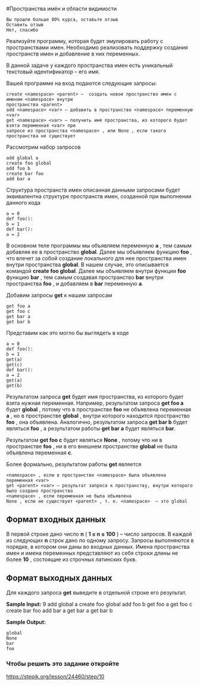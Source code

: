 
#Пространства имён и области видимости

```
Вы прошли больше 80% курса, оставьте отзыв
Оставить отзыв
Нет, спасибо
```
Реализуйте программу, которая будет эмулировать работу с пространствами имен. Необходимо
реализовать поддержку создания пространств имен и добавление в них переменных.

В данной задаче у каждого пространства имен есть уникальный текстовый идентификатор – его имя.

Вашей программе на вход подаются следующие запросы:

```
create <namespace> <parent> –  создать новое пространство имен с именем <namespace> внутри
пространства <parent>
add <namespace> <var> – добавить в пространство <namespace> переменную <var>
get <namespace> <var> – получить имя пространства, из которого будет взята переменная <var> при
запросе из пространства <namespace> , или None , если такого пространства не существует
```
Рассмотрим набор запросов

```
add global a
create foo global
add foo b
create bar foo
add bar a
```
Структура пространств имен описанная данными запросами будет эквивалентна структуре пространств
имен, созданной при выполнении данного кода

```
a = 0
def foo():
b = 1
def bar():
a = 2
```
В основном теле программы мы объявляем переменную **a** , тем самым добавляя ее в пространство
**global**. Далее мы объявляем функцию **foo** , что влечет за собой создание локального для нее
пространства имен внутри пространства **global**. В нашем случае, это описывается командой **create foo
global**. Далее мы объявляем внутри функции **foo** функцию **bar** , тем самым создавая пространство **bar**
внутри пространства **foo** , и добавляем в **bar** переменную **a**.


Добавим запросы **get** к нашим запросам

```
get foo a
get foo c
get bar a
get bar b
```
Представим как это могло бы выглядеть в коде

```
a = 0
def foo():
b = 1
get(a)
get(c)
def bar():
a = 2
get(a)
get(b)
```
Результатом запроса **get** будет имя пространства, из которого будет взята нужная переменная.
Например, результатом запроса **get foo a** будет **global** , потому что в пространстве **foo** не объявлена
переменная **a** , но в пространстве **global** , внутри которого находится пространство **foo** , она объявлена.
Аналогично, результатом запроса **get bar b** будет являться **foo** , а результатом работы **get bar a** будет
являться **bar**.

Результатом **get foo c** будет являться **None** , потому что ни в пространстве **foo** , ни в его внешнем
пространстве **global** не была объявлена переменная **с**.

Более формально, результатом работы **get <namespace> <var>** является

```
<namespace> , если в пространстве <namespace> была объявлена переменная <var>
get <parent> <var> – результат запроса к пространству, внутри которого было создано пространство
<namespace> , если переменная не была объявлена
None , если не существует <parent> , т. е. <namespace>  – это global
```
## Формат входных данных

В первой строке дано число **n** ( **1 ≤ n ≤ 100** ) – число запросов.
В каждой из следующих **n** строк дано по одному запросу.
Запросы выполняются в порядке, в котором они даны во входных данных.
Имена пространства имен и имена переменных представляют из себя строки длины не более **10** ,
состоящие из строчных латинских букв.

## Формат выходных данных

Для каждого запроса **get** выведите в отдельной строке его результат.


**Sample Input:**
9
add global a
create foo global
add foo b
get foo a
get foo c
create bar foo
add bar a
get bar a
get bar b

**Sample Output:**

```
global
None
bar
foo
```
### Чтобы решить это задание откройте

https://stepik.org/lesson/24460/step/10



